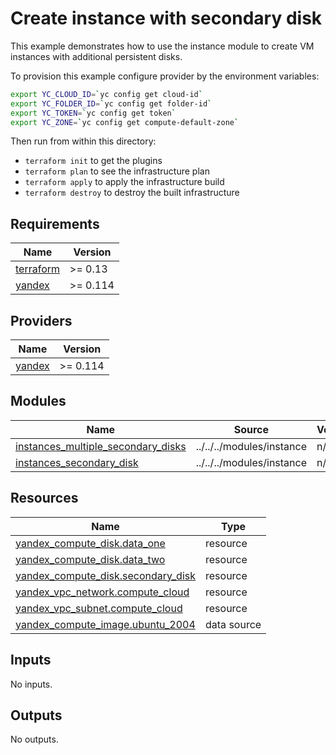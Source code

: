 # Create instance with secondary disk

This example demonstrates how to use the instance module to create VM instances with additional persistent disks.

To provision this example configure provider by the environment variables:

```bash
export YC_CLOUD_ID=`yc config get cloud-id`
export YC_FOLDER_ID=`yc config get folder-id`
export YC_TOKEN=`yc config get token`
export YC_ZONE=`yc config get compute-default-zone`
```

Then run from within this directory:

* `terraform init` to get the plugins
* `terraform plan` to see the infrastructure plan
* `terraform apply` to apply the infrastructure build
* `terraform destroy` to destroy the built infrastructure

<!-- BEGINNING OF PRE-COMMIT-TERRAFORM DOCS HOOK -->
## Requirements

| Name | Version |
|------|---------|
| <a name="requirement_terraform"></a> [terraform](#requirement\_terraform) | >= 0.13 |
| <a name="requirement_yandex"></a> [yandex](#requirement\_yandex) | >= 0.114 |

## Providers

| Name | Version |
|------|---------|
| <a name="provider_yandex"></a> [yandex](#provider\_yandex) | >= 0.114 |

## Modules

| Name | Source | Version |
|------|--------|---------|
| <a name="module_instances_multiple_secondary_disks"></a> [instances\_multiple\_secondary\_disks](#module\_instances\_multiple\_secondary\_disks) | ../../../modules/instance | n/a |
| <a name="module_instances_secondary_disk"></a> [instances\_secondary\_disk](#module\_instances\_secondary\_disk) | ../../../modules/instance | n/a |

## Resources

| Name | Type |
|------|------|
| [yandex_compute_disk.data_one](https://registry.terraform.io/providers/yandex-cloud/yandex/latest/docs/resources/compute_disk) | resource |
| [yandex_compute_disk.data_two](https://registry.terraform.io/providers/yandex-cloud/yandex/latest/docs/resources/compute_disk) | resource |
| [yandex_compute_disk.secondary_disk](https://registry.terraform.io/providers/yandex-cloud/yandex/latest/docs/resources/compute_disk) | resource |
| [yandex_vpc_network.compute_cloud](https://registry.terraform.io/providers/yandex-cloud/yandex/latest/docs/resources/vpc_network) | resource |
| [yandex_vpc_subnet.compute_cloud](https://registry.terraform.io/providers/yandex-cloud/yandex/latest/docs/resources/vpc_subnet) | resource |
| [yandex_compute_image.ubuntu_2004](https://registry.terraform.io/providers/yandex-cloud/yandex/latest/docs/data-sources/compute_image) | data source |

## Inputs

No inputs.

## Outputs

No outputs.
<!-- END OF PRE-COMMIT-TERRAFORM DOCS HOOK -->

